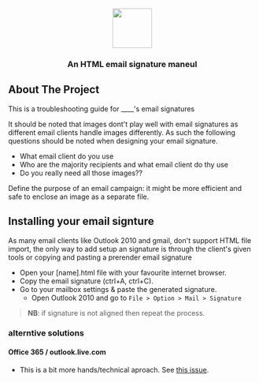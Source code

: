 <!--
*** Thanks for checking out the Best-README-Template. If you have a suggestion
*** that would make this better, please fork the repo and create a pull request
*** or simply open an issue with the tag "enhancement".
*** Thanks again! Now go create something AMAZING! :D
-->




<!-- PROJECT LOGO -->
<br />
<p align="center">
    <img style="display:block;" width="80" src="https://u.cubeupload.com/seattlelikescoffee/iconfinder407076596.png" />
    <h3 align="center">An HTML email signature maneul</h3>
</p>


<!-- ABOUT THE PROJECT -->
## About The Project
This is a troubleshooting guide for \____'s email signatures

It should be noted that images dont't play well with email signatures as different email clients handle images differently.
As such the following questions should be noted when designing your email signature.

* What email client do you use
* Who are the majority recipients and what email client do thy use
* Do you really need all those images??

Define the purpose of an email campaign: it might be more efficient and safe to enclose an image as a separate file.


## Installing your email signture
As many email clients like Outlook 2010 and gmail, don't support HTML file import, the only way to add setup an signature is
through the client's given tools or copying and pasting a prerender email signature

* Open your [name].html file with your favourite internet browser.
* Copy the email signature (ctrl+A,  ctrl+C). 
* Go to your mailbox settings & paste the generated signature.
  * Open Outlook 2010 and go to `File > Option > Mail > Signature`

> **NB**: if signature is not aligned then repeat the process.

### alterntive solutions
#### Office 365 / outlook.live.com
* This is a bit more hands/technical aproach. See [this issue](https://github.com/danmindru/responsive-html-email-signature/issues/52).

